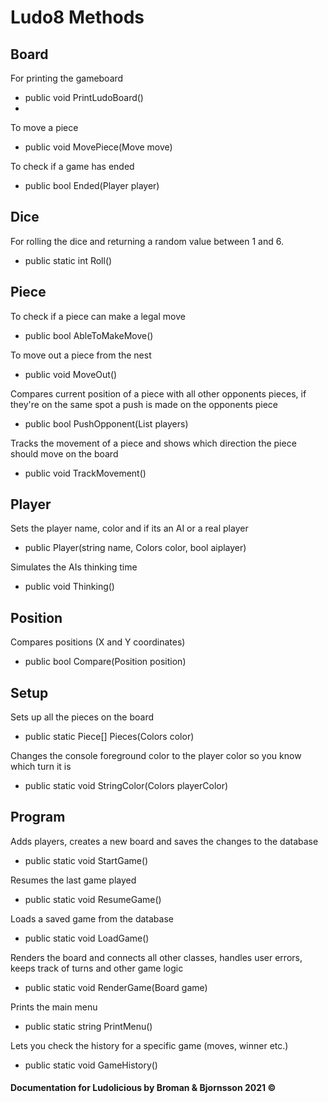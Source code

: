 # Ludo8 Methods

## Board
For printing the gameboard

* public void PrintLudoBoard()
* 
To move a piece

* public void MovePiece(Move move)

To check if a game has ended 

* public bool Ended(Player player)

## Dice
For rolling the dice and returning a random value between 1 and 6.

* public static int Roll() 

## Piece
To check if a piece can make a legal move

* public bool AbleToMakeMove()

To move out a piece from the nest

* public void MoveOut()

Compares current position of a piece with all other opponents pieces, if they're on the same spot a push is made on the opponents piece 

* public bool PushOpponent(List<Player> players)

 Tracks the movement of a piece and shows which direction the piece should move on the board

* public void TrackMovement()

## Player
Sets the player name, color and if its an AI or a real player 

* public Player(string name, Colors color, bool aiplayer)

Simulates the AIs thinking time

* public void Thinking()

## Position
Compares positions (X and Y coordinates)

* public bool Compare(Position position)

## Setup
Sets up all the pieces on the board

* public static Piece[] Pieces(Colors color)

Changes the console foreground color to the player color so you know which turn it is

* public static void StringColor(Colors playerColor)

## Program
Adds players, creates a new board and saves the changes to the database

* public static void StartGame()

Resumes the last game played

* public static void ResumeGame()

Loads a saved game from the database

* public static void LoadGame()

Renders the board and connects all other classes, handles user errors, keeps track of turns and other game logic 

* public static void RenderGame(Board game)

Prints the main menu

* public static string PrintMenu()

Lets you check the history for a specific game (moves, winner etc.)

* public static void GameHistory()

#### Documentation for Ludolicious by Broman & Bjornsson 2021 ©
